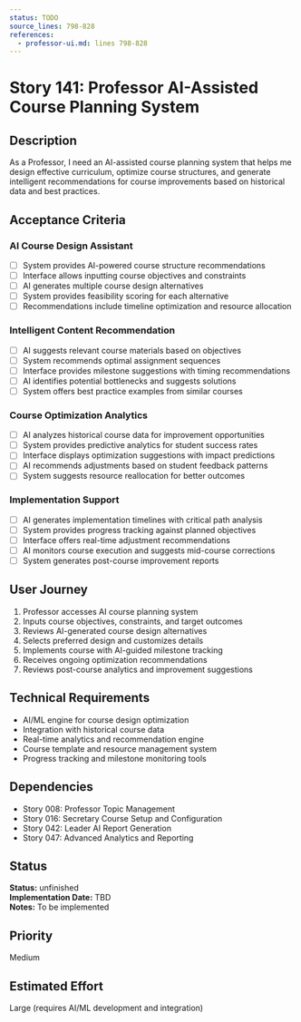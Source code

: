 ```yaml
---
status: TODO
source_lines: 798-828
references:
  - professor-ui.md: lines 798-828
---
```


# Story 141: Professor AI-Assisted Course Planning System

## Description
As a Professor, I need an AI-assisted course planning system that helps me design effective curriculum, optimize course structures, and generate intelligent recommendations for course improvements based on historical data and best practices.

## Acceptance Criteria

### AI Course Design Assistant
- [ ] System provides AI-powered course structure recommendations
- [ ] Interface allows inputting course objectives and constraints
- [ ] AI generates multiple course design alternatives
- [ ] System provides feasibility scoring for each alternative
- [ ] Recommendations include timeline optimization and resource allocation

### Intelligent Content Recommendation
- [ ] AI suggests relevant course materials based on objectives
- [ ] System recommends optimal assignment sequences
- [ ] Interface provides milestone suggestions with timing recommendations
- [ ] AI identifies potential bottlenecks and suggests solutions
- [ ] System offers best practice examples from similar courses

### Course Optimization Analytics
- [ ] AI analyzes historical course data for improvement opportunities
- [ ] System provides predictive analytics for student success rates
- [ ] Interface displays optimization suggestions with impact predictions
- [ ] AI recommends adjustments based on student feedback patterns
- [ ] System suggests resource reallocation for better outcomes

### Implementation Support
- [ ] AI generates implementation timelines with critical path analysis
- [ ] System provides progress tracking against planned objectives
- [ ] Interface offers real-time adjustment recommendations
- [ ] AI monitors course execution and suggests mid-course corrections
- [ ] System generates post-course improvement reports

## User Journey
1. Professor accesses AI course planning system
2. Inputs course objectives, constraints, and target outcomes
3. Reviews AI-generated course design alternatives
4. Selects preferred design and customizes details
5. Implements course with AI-guided milestone tracking
6. Receives ongoing optimization recommendations
7. Reviews post-course analytics and improvement suggestions

## Technical Requirements
- AI/ML engine for course design optimization
- Integration with historical course data
- Real-time analytics and recommendation engine
- Course template and resource management system
- Progress tracking and milestone monitoring tools

## Dependencies
- Story 008: Professor Topic Management
- Story 016: Secretary Course Setup and Configuration  
- Story 042: Leader AI Report Generation
- Story 047: Advanced Analytics and Reporting


## Status
**Status:** unfinished  
**Implementation Date:** TBD  
**Notes:** To be implemented
## Priority
Medium

## Estimated Effort
Large (requires AI/ML development and integration)